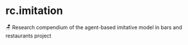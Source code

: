 # rc.imitation
🪑 Research compendium of the agent-based imitative model in bars and restaurants project
